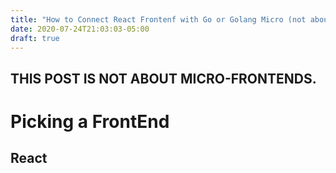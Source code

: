 ```yaml
---
title: "How to Connect React Frontenf with Go or Golang Micro (not about micro frontends)"
date: 2020-07-24T21:03:03-05:00
draft: true
---
```


## THIS POST IS NOT ABOUT MICRO-FRONTENDS.

# Picking a FrontEnd

## React